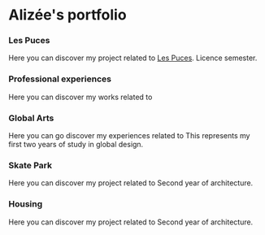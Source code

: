 # Alizée's portfolio


### Les Puces

Here you can discover my project related to [Les Puces](https://alizeeeupherte.github.io/Les_Puces/).
Licence semester.


### Professional experiences

Here you can discover my works related to


### Global Arts

Here you can go discover my experiences related to
This represents my first two years of study in global design.


### Skate Park

Here you can discover my project related to
Second year of architecture.


### Housing
Here you can discover my project related to
Second year of architecture.
